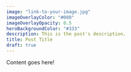 ```yaml
---
image: "link-to-your-image.jpg"
imageOverlayColor: "#000"
imageOverlayOpacity: 0.5
heroBackgroundColor: "#333"
description: This is the post's description.
title: Post Title
draft: true
---
```


Content goes here!
